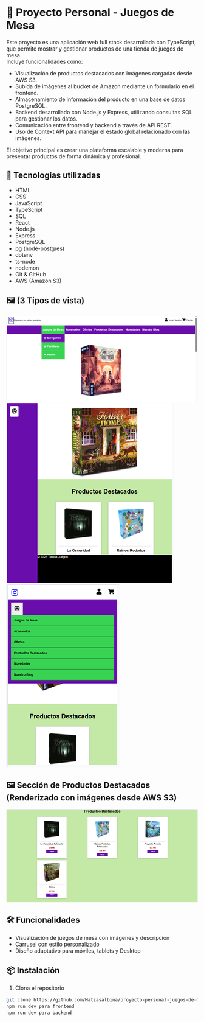 # 🎲 Proyecto Personal - Juegos de Mesa

Este proyecto es una aplicación web full stack desarrollada con TypeScript, que permite mostrar y gestionar productos de una tienda de juegos de mesa.  
Incluye funcionalidades como:

- Visualización de productos destacados con imágenes cargadas desde AWS S3.
- Subida de imágenes al bucket de Amazon mediante un formulario en el frontend.
- Almacenamiento de información del producto en una base de datos PostgreSQL.
- Backend desarrollado con Node.js y Express, utilizando consultas SQL para gestionar los datos.
- Comunicación entre frontend y backend a través de API REST.
- Uso de Context API para manejar el estado global relacionado con las imágenes.

El objetivo principal es crear una plataforma escalable y moderna para presentar productos de forma dinámica y profesional.

## 🚀 Tecnologías utilizadas

- HTML
- CSS
- JavaScript
- TypeScript
- SQL
- React
- Node.js
- Express
- PostgreSQL
- pg (node-postgres)
- dotenv
- ts-node
- nodemon
- Git & GitHub
- AWS (Amazon S3)



## 🖼️ (3 Tipos de vista)
![alt text](image-4.png)
![alt text](image-2.png)
![alt text](image-3.png)

## 🖼️ Sección de Productos Destacados (Renderizado con imágenes desde AWS S3)

![alt text](image.png)




## 🛠️ Funcionalidades

- Visualización de juegos de mesa con imágenes y descripción
- Carrusel con estilo personalizado
- Diseño adaptativo para móviles, tablets y Desktop

## 📦 Instalación

1. Clona el repositorio
```bash
git clone https://github.com/Matiasalbina/proyecto-personal-juegos-de-mesa.git
npm run dev para frontend
npm run dev para backend
